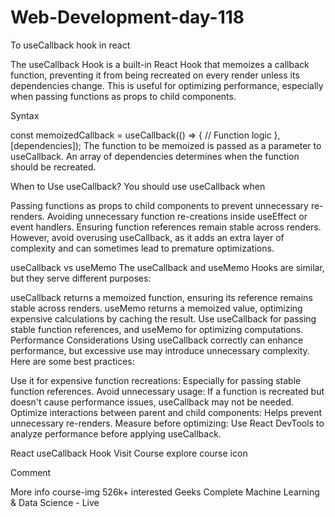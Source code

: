 # Web-Development-day-118
To useCallback hook  in react


The useCallback Hook is a built-in React Hook that memoizes a callback function, preventing it from being recreated on every render unless its dependencies change. This is useful for optimizing performance, especially when passing functions as props to child components.

Syntax

const memoizedCallback = useCallback(() => {
    // Function logic
}, [dependencies]);
The function to be memoized is passed as a parameter to useCallback.
An array of dependencies determines when the function should be recreated.

When to Use useCallback?
You should use useCallback when

Passing functions as props to child components to prevent unnecessary re-renders.
Avoiding unnecessary function re-creations inside useEffect or event handlers.
Ensuring function references remain stable across renders.
However, avoid overusing useCallback, as it adds an extra layer of complexity and can sometimes lead to premature optimizations.

useCallback vs useMemo
The useCallback and useMemo Hooks are similar, but they serve different purposes:

useCallback returns a memoized function, ensuring its reference remains stable across renders.
useMemo returns a memoized value, optimizing expensive calculations by caching the result.
Use useCallback for passing stable function references, and useMemo for optimizing computations.
Performance Considerations
Using useCallback correctly can enhance performance, but excessive use may introduce unnecessary complexity. Here are some best practices:

Use it for expensive function recreations: Especially for passing stable function references.
Avoid unnecessary usage: If a function is recreated but doesn't cause performance issues, useCallback may not be needed.
Optimize interactions between parent and child components: Helps prevent unnecessary re-renders.
Measure before optimizing: Use React DevTools to analyze performance before applying useCallback.


React useCallback Hook
Visit Course
explore course icon

Comment

More info
course-img
526k+ interested Geeks
Complete Machine Learning & Data Science - Live
